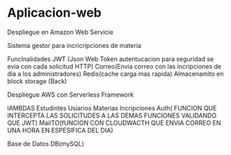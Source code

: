 # Aplicacion-web
Despliegue en Amazon Web Servicie

Sistema gestor para incricripciones de materia

FuncInalidades
JWT (Json Web Token autentucacion para seguridad se evia con cada solicitud HTTP)
Correo(Envia correo con las incripciones de dia a los administradores)
Redis(cache carga mas rapida)
Almacenamito en block storage (Back)

Despliegue AWS con Serverless Framework

lAMBDAS
Estudintes
Usiarios
Materias
Incripciones
Auth( FUNCION QUE INTERCEPTA LAS SOLICITUDES A LAS DEMAS FUNCIONES VALIDANDO QUE JWT)
MailTO(fUNCION CON CLOUDWACTH QUE ENVIA CORREO EN UNA HORA EN ESPESIFICA DEL DIA)

Base de Datos
DB(mySQL)

